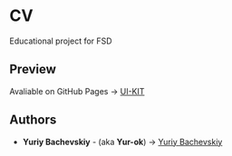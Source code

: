 # CV

Educational project for FSD

## Preview

Avaliable on GitHub Pages -> <a href="https://yur-ok.github.io/FSD_UI-KIT/" target="_blank">UI-KIT</a>

## Authors

* **Yuriy Bachevskiy** - (aka **Yur-ok**) -> <a href="https://github.com/Yur-ok" target="_blank">Yuriy Bachevskiy</a>
